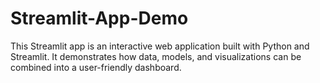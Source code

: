 # Streamlit-App-Demo
This Streamlit app is an interactive web application built with Python and Streamlit. It demonstrates how data, models, and visualizations can be combined into a user-friendly dashboard.
